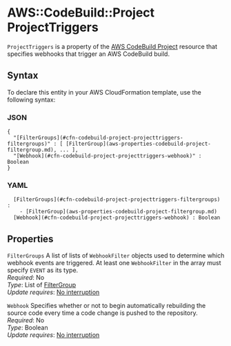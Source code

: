 # AWS::CodeBuild::Project ProjectTriggers<a name="aws-properties-codebuild-project-projecttriggers"></a>

  `ProjectTriggers` is a property of the [AWS CodeBuild Project](https://docs.aws.amazon.com/AWSCloudFormation/latest/UserGuide/aws-resource-codebuild-project.html) resource that specifies webhooks that trigger an AWS CodeBuild build\. 

## Syntax<a name="aws-properties-codebuild-project-projecttriggers-syntax"></a>

To declare this entity in your AWS CloudFormation template, use the following syntax:

### JSON<a name="aws-properties-codebuild-project-projecttriggers-syntax.json"></a>

```
{
  "[FilterGroups](#cfn-codebuild-project-projecttriggers-filtergroups)" : [ [FilterGroup](aws-properties-codebuild-project-filtergroup.md), ... ],
  "[Webhook](#cfn-codebuild-project-projecttriggers-webhook)" : Boolean
}
```

### YAML<a name="aws-properties-codebuild-project-projecttriggers-syntax.yaml"></a>

```
﻿  [FilterGroups](#cfn-codebuild-project-projecttriggers-filtergroups) : 
    - [FilterGroup](aws-properties-codebuild-project-filtergroup.md)
﻿  [Webhook](#cfn-codebuild-project-projecttriggers-webhook) : Boolean
```

## Properties<a name="aws-properties-codebuild-project-projecttriggers-properties"></a>

`FilterGroups`  <a name="cfn-codebuild-project-projecttriggers-filtergroups"></a>
  A list of lists of `WebhookFilter` objects used to determine which webhook events are triggered\. At least one `WebhookFilter` in the array must specify `EVENT` as its type\.   
*Required*: No  
*Type*: List of [FilterGroup](aws-properties-codebuild-project-filtergroup.md)  
*Update requires*: [No interruption](https://docs.aws.amazon.com/AWSCloudFormation/latest/UserGuide/using-cfn-updating-stacks-update-behaviors.html#update-no-interrupt)

`Webhook`  <a name="cfn-codebuild-project-projecttriggers-webhook"></a>
  Specifies whether or not to begin automatically rebuilding the source code every time a code change is pushed to the repository\.   
*Required*: No  
*Type*: Boolean  
*Update requires*: [No interruption](https://docs.aws.amazon.com/AWSCloudFormation/latest/UserGuide/using-cfn-updating-stacks-update-behaviors.html#update-no-interrupt)